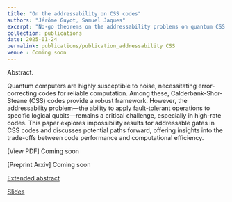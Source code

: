 ```yaml
---
title: "On the addressability on CSS codes"
authors: "Jérôme Guyot, Samuel Jaques"
excerpt: "No-go theorems on the addressability problems on quantum CSS codes"
collection: publications
date: 2025-01-24
permalink: publications/publication_addressability CSS
venue : Coming soon
---
```


Abstract. 

Quantum computers are highly susceptible to noise, necessitating error-correcting codes for reliable computation. Among these, Calderbank-Shor-Steane (CSS) codes provide a robust framework. However, the addressability problem—the ability to apply fault-tolerant operations to specific logical qubits—remains a critical challenge, especially in high-rate codes. This paper explores impossibility results for addressable gates in CSS codes and discusses potential paths forward, offering insights into the trade-offs between code performance and computational efficiency.


[View PDF] Coming soon

[Preprint Arxiv] Coming soon

[Extended abstract](/files/addressability_5_pages_abstract.pdf)

[Slides](files/slides_short_addressability.pdf)
